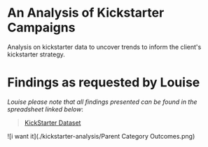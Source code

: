 # An Analysis of Kickstarter Campaigns
Analysis on kickstarter data to uncover trends to inform the client's kickstarter strategy.

# Findings as requested by Louise

_Louise please note that all findings presented can be found in the spreadsheet linked below_:
> [KickStarter Dataset](kickstarter-analysis/data-1-1-3-StarterBook.xlsx)

![i want it](./kickstarter-analysis/Parent Category Outcomes.png)



